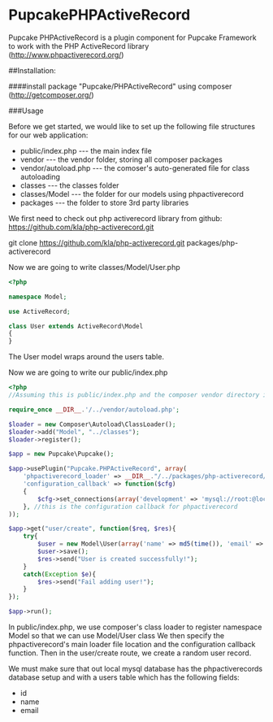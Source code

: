 PupcakePHPActiveRecord
======================

Pupcake PHPActiveRecord is a plugin component for Pupcake Framework to work with the PHP ActiveRecord library (http://www.phpactiverecord.org/)

##Installation:

####install package "Pupcake/PHPActiveRecord" using composer (http://getcomposer.org/)

###Usage

Before we get started, we would like to set up the following file structures for our web application:

* public/index.php --- the main index file
* vendor --- the vendor folder, storing all composer packages
* vendor/autoload.php --- the comoser's auto-generated file for class autoloading
* classes --- the classes folder 
* classes/Model --- the folder for our models using phpactiverecord
* packages --- the folder to store 3rd party libraries

We first need to check out php activerecord library from github: https://github.com/kla/php-activerecord.git 

git clone https://github.com/kla/php-activerecord.git packages/php-activerecord

Now we are going to write classes/Model/User.php
```php
<?php

namespace Model;

use ActiveRecord;

class User extends ActiveRecord\Model
{
}
```
The User model wraps around the users table.


Now we are going to write our public/index.php

```php
<?php
//Assuming this is public/index.php and the composer vendor directory is ../vendor

require_once __DIR__.'/../vendor/autoload.php';

$loader = new Composer\Autoload\ClassLoader();
$loader->add("Model", "../classes");
$loader->register();

$app = new Pupcake\Pupcake();

$app->usePlugin("Pupcake.PHPActiveRecord", array(
    'phpactiverecord_loader' => __DIR__."/../packages/php-activerecord/ActiveRecord.php", // this is the phpactiverecord's main loader file
    'configuration_callback' => function($cfg)
    {
        $cfg->set_connections(array('development' => 'mysql://root:@localhost/phpactiverecords'));
    }, //this is the configuration callback for phpactiverecord
));

$app->get("user/create", function($req, $res){
    try{
        $user = new Model\User(array('name' => md5(time()), 'email' => time().'@dummy.com'));
        $user->save();
        $res->send("User is created successfully!");
    }
    catch(Exception $e){
        $res->send("Fail adding user!");
    }
});

$app->run();
```
In public/index.php, we use composer's class loader to register namespace Model so that we can use Model/User class
We then specify the phpactiverecord's main loader file location and the configuration callback function.
Then in the user/create route, we create a random user record.

We must make sure that out local mysql database has the phpactiverecords database setup and with a users table which has the following fields:
* id 
* name
* email

